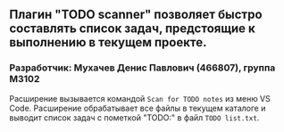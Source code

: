 ## Плагин "TODO scanner" позволяет быстро составлять список задач, предстоящие к выполнению в текущем проекте.

### Разработчик: Мухачев Денис Павлович (466807), группа M3102


Расширение вызывается командой ```Scan for TODO notes``` из меню VS Code. Расширение обрабатывает все файлы в текущем каталоге и выводит список задач с пометкой "TODO:" в файл ```TODO list.txt```.